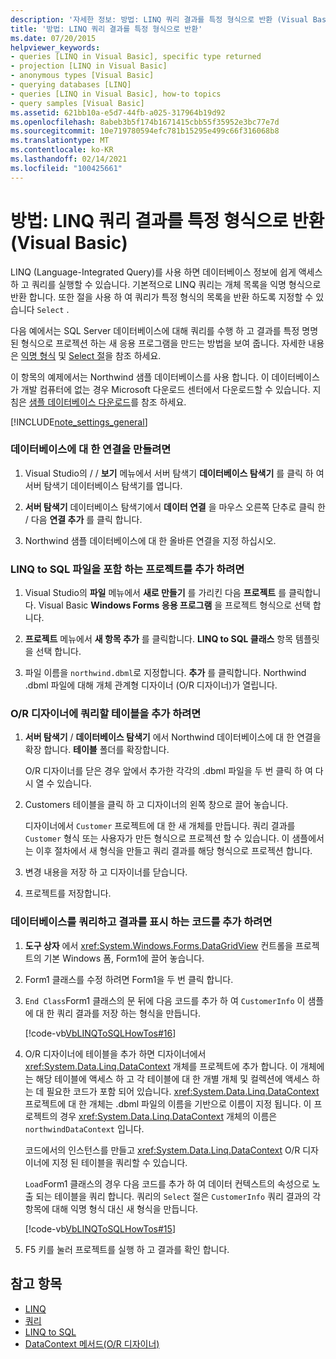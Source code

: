 ```yaml
---
description: '자세한 정보: 방법: LINQ 쿼리 결과를 특정 형식으로 반환 (Visual Basic)'
title: '방법: LINQ 쿼리 결과를 특정 형식으로 반환'
ms.date: 07/20/2015
helpviewer_keywords:
- queries [LINQ in Visual Basic], specific type returned
- projection [LINQ in Visual Basic]
- anonymous types [Visual Basic]
- querying databases [LINQ]
- queries [LINQ in Visual Basic], how-to topics
- query samples [Visual Basic]
ms.assetid: 621bb10a-e5d7-44fb-a025-317964b19d92
ms.openlocfilehash: 8abeb3b5f174b1671415cbb55f35952e3bc77e7d
ms.sourcegitcommit: 10e719780594efc781b15295e499c66f316068b8
ms.translationtype: MT
ms.contentlocale: ko-KR
ms.lasthandoff: 02/14/2021
ms.locfileid: "100425661"
---
```

# <a name="how-to-return-a-linq-query-result-as-a-specific-type-visual-basic"></a>방법: LINQ 쿼리 결과를 특정 형식으로 반환(Visual Basic)

LINQ (Language-Integrated Query)를 사용 하면 데이터베이스 정보에 쉽게 액세스 하 고 쿼리를 실행할 수 있습니다. 기본적으로 LINQ 쿼리는 개체 목록을 익명 형식으로 반환 합니다. 또한 절을 사용 하 여 쿼리가 특정 형식의 목록을 반환 하도록 지정할 수 있습니다 `Select` .  
  
 다음 예에서는 SQL Server 데이터베이스에 대해 쿼리를 수행 하 고 결과를 특정 명명 된 형식으로 프로젝션 하는 새 응용 프로그램을 만드는 방법을 보여 줍니다. 자세한 내용은 [익명 형식](../objects-and-classes/anonymous-types.md) 및 [Select 절](../../../language-reference/queries/select-clause.md)을 참조 하세요.  
  
 이 항목의 예제에서는 Northwind 샘플 데이터베이스를 사용 합니다. 이 데이터베이스가 개발 컴퓨터에 없는 경우 Microsoft 다운로드 센터에서 다운로드할 수 있습니다. 지침은 [샘플 데이터베이스 다운로드](../../../../framework/data/adonet/sql/linq/downloading-sample-databases.md)를 참조 하세요.  
  
[!INCLUDE[note_settings_general](~/includes/note-settings-general-md.md)]  
  
### <a name="to-create-a-connection-to-a-database"></a>데이터베이스에 대 한 연결을 만들려면  
  
1. Visual Studio의  /   / **보기** 메뉴에서 서버 탐색기 **데이터베이스 탐색기** 를 클릭 하 여 서버 탐색기 데이터베이스 탐색기를 엽니다.  
  
2. **서버 탐색기** 데이터베이스 탐색기에서 **데이터 연결** 을 마우스 오른쪽 단추로 클릭 한 /  다음 **연결 추가** 를 클릭 합니다.  
  
3. Northwind 샘플 데이터베이스에 대 한 올바른 연결을 지정 하십시오.  
  
### <a name="to-add-a-project-that-contains-a-linq-to-sql-file"></a>LINQ to SQL 파일을 포함 하는 프로젝트를 추가 하려면  
  
1. Visual Studio의 **파일** 메뉴에서 **새로 만들기** 를 가리킨 다음 **프로젝트** 를 클릭합니다. Visual Basic **Windows Forms 응용 프로그램** 을 프로젝트 형식으로 선택 합니다.  
  
2. **프로젝트** 메뉴에서 **새 항목 추가** 를 클릭합니다. **LINQ to SQL 클래스** 항목 템플릿을 선택 합니다.  
  
3. 파일 이름을 `northwind.dbml`로 지정합니다. **추가** 를 클릭합니다. Northwind .dbml 파일에 대해 개체 관계형 디자이너 (O/R 디자이너)가 열립니다.  
  
### <a name="to-add-tables-to-query-to-the-or-designer"></a>O/R 디자이너에 쿼리할 테이블을 추가 하려면  
  
1. **서버 탐색기** / **데이터베이스 탐색기** 에서 Northwind 데이터베이스에 대 한 연결을 확장 합니다. **테이블** 폴더를 확장합니다.  
  
     O/R 디자이너를 닫은 경우 앞에서 추가한 각각의 .dbml 파일을 두 번 클릭 하 여 다시 열 수 있습니다.  
  
2. Customers 테이블을 클릭 하 고 디자이너의 왼쪽 창으로 끌어 놓습니다.  
  
     디자이너에서 `Customer` 프로젝트에 대 한 새 개체를 만듭니다. 쿼리 결과를 `Customer` 형식 또는 사용자가 만든 형식으로 프로젝션 할 수 있습니다. 이 샘플에서는 이후 절차에서 새 형식을 만들고 쿼리 결과를 해당 형식으로 프로젝션 합니다.  
  
3. 변경 내용을 저장 하 고 디자이너를 닫습니다.  
  
4. 프로젝트를 저장합니다.  
  
### <a name="to-add-code-to-query-the-database-and-display-the-results"></a>데이터베이스를 쿼리하고 결과를 표시 하는 코드를 추가 하려면  
  
1. **도구 상자** 에서 <xref:System.Windows.Forms.DataGridView> 컨트롤을 프로젝트의 기본 Windows 폼, Form1에 끌어 놓습니다.  
  
2. Form1 클래스를 수정 하려면 Form1을 두 번 클릭 합니다.  
  
3. `End Class`Form1 클래스의 문 뒤에 다음 코드를 추가 하 여 `CustomerInfo` 이 샘플에 대 한 쿼리 결과를 저장 하는 형식을 만듭니다.  
  
     [!code-vb[VbLINQToSQLHowTos#16](~/samples/snippets/visualbasic/VS_Snippets_VBCSharp/VbLINQtoSQLHowTos/VB/Form8.vb#16)]  
  
4. O/R 디자이너에 테이블을 추가 하면 디자이너에서 <xref:System.Data.Linq.DataContext> 개체를 프로젝트에 추가 합니다. 이 개체에는 해당 테이블에 액세스 하 고 각 테이블에 대 한 개별 개체 및 컬렉션에 액세스 하는 데 필요한 코드가 포함 되어 있습니다. <xref:System.Data.Linq.DataContext>프로젝트에 대 한 개체는 .dbml 파일의 이름을 기반으로 이름이 지정 됩니다. 이 프로젝트의 경우 <xref:System.Data.Linq.DataContext> 개체의 이름은 `northwindDataContext` 입니다.  
  
     코드에서의 인스턴스를 만들고 <xref:System.Data.Linq.DataContext> O/R 디자이너에 지정 된 테이블을 쿼리할 수 있습니다.  
  
     `Load`Form1 클래스의 경우 다음 코드를 추가 하 여 데이터 컨텍스트의 속성으로 노출 되는 테이블을 쿼리 합니다. 쿼리의 `Select` 절은 `CustomerInfo` 쿼리 결과의 각 항목에 대해 익명 형식 대신 새 형식을 만듭니다.  
  
     [!code-vb[VbLINQToSQLHowTos#15](~/samples/snippets/visualbasic/VS_Snippets_VBCSharp/VbLINQtoSQLHowTos/VB/Form8.vb#15)]  
  
5. F5 키를 눌러 프로젝트를 실행 하 고 결과를 확인 합니다.  
  
## <a name="see-also"></a>참고 항목

- [LINQ](index.md)
- [쿼리](../../../language-reference/queries/index.md)
- [LINQ to SQL](../../../../framework/data/adonet/sql/linq/index.md)
- [DataContext 메서드(O/R 디자이너)](/visualstudio/data-tools/datacontext-methods-o-r-designer)
